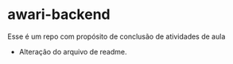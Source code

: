 # awari-backend
Esse é um repo com propósito de conclusão de atividades de aula
- Alteração do arquivo de readme.
